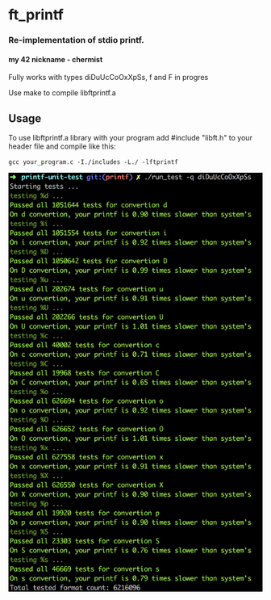 # ft_printf
### Re-implementation of stdio printf.
#### my 42 nickname - chermist

Fully works with types diDuUcCoOxXpSs, f and F in progres

Use make to compile libftprintf.a

## Usage
To use libftprintf.a library with your program add #include "libft.h" to your header file and compile like this:  
```
gcc your_program.c -I./includes -L./ -lftprintf
```

![Test result](https://raw.githubusercontent.com/sabrusrin/ft_printf/master/images/test.png)
